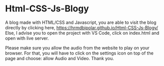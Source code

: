 # Html-CSS-Js-Blogy
A blog made with HTML/CSS and Javascript, 
you are able to visit the blog directly by clicking here, https://hrmdbipolar.github.io/Html-CSS-Js-Blogy/
Else, I advise you to open the project with VS Code, click on index.html and open with live server.

Please make sure you allow the audio from the website to play on your browser. For that, you will have to click on the settings icon on top of the page and choose: allow Audio and Video.
Thank you.
